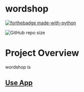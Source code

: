 # wordshop


[![forthebadge made-with-python](http://ForTheBadge.com/images/badges/made-with-python.svg)](https://www.python.org/)

![GitHub repo size](https://img.shields.io/github/repo-size/chemicopy/wordshop)

# Project Overview
wordshop is 

## [Use App](https://chemicopy-wordshop-app-gti2n8.streamlitapp.com/)
